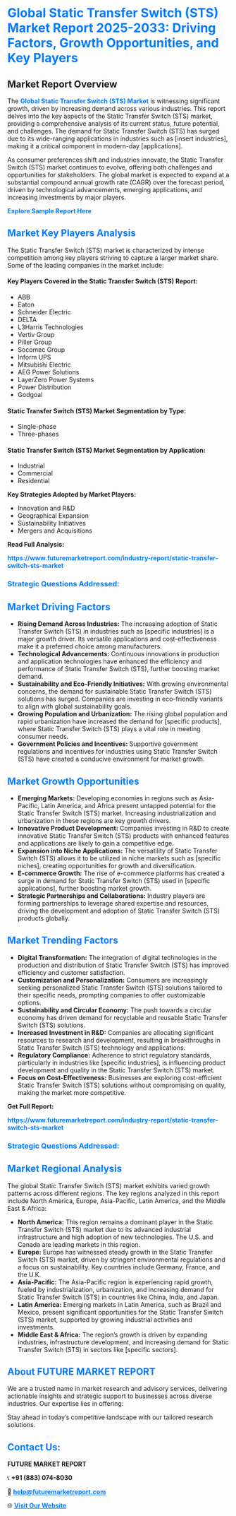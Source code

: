 <h1 style="color: #007BFF;">Global Static Transfer Switch (STS) Market Report 2025-2033: Driving Factors, Growth Opportunities, and Key Players</h1>

<section id="overview">
<h2>Market Report Overview</h2>
<p>The <a href="https://www.futuremarketreport.com/industry-report/static-transfer-switch-sts-market" style="color: #007BFF; text-decoration: none;"><strong>Global Static Transfer Switch (STS) Market</strong></a> is witnessing significant growth, driven by increasing demand across various industries. This report delves into the key aspects of the Static Transfer Switch (STS) market, providing a comprehensive analysis of its current status, future potential, and challenges. The demand for Static Transfer Switch (STS) has surged due to its wide-ranging applications in industries such as [insert industries], making it a critical component in modern-day [applications].</p>
<p>As consumer preferences shift and industries innovate, the Static Transfer Switch (STS) market continues to evolve, offering both challenges and opportunities for stakeholders. The global market is expected to expand at a substantial compound annual growth rate (CAGR) over the forecast period, driven by technological advancements, emerging applications, and increasing investments by major players.</p>
</section>

<section id="overview">
<p><a href="https://www.futuremarketreport.com/request-sample/reportId=28436" style="color: #007BFF; text-decoration: none;"><strong>Explore Sample Report Here</strong></a></p>
</section>

<section id="key-players">
<h2 style="color: #007BFF;">Market Key Players Analysis</h2>
<p>The Static Transfer Switch (STS) market is characterized by intense competition among key players striving to capture a larger market share. Some of the leading companies in the market include:</p>
<h4>Key Players Covered in the Static Transfer Switch (STS) Report:</h4>
<ul><li>ABB</li><li>Eaton</li><li>Schneider Electric</li><li>DELTA</li><li>L3Harris Technologies</li><li>Vertiv Group</li><li>Piller Group</li><li>Socomec Group</li><li>Inform UPS</li><li>Mitsubishi Electric</li><li>AEG Power Solutions</li><li>LayerZero Power Systems</li><li>Power Distribution</li><li>Godgoal</li></ul>
<h4>Static Transfer Switch (STS) Market Segmentation by Type:</h4>
<ul><li>Single-phase</li><li>Three-phases</li></ul>

<h4>Static Transfer Switch (STS) Market Segmentation by Application:</h4>
<ul><li>Industrial</li><li>Commercial</li><li>Residential</li></ul>
<p><strong>Key Strategies Adopted by Market Players:</strong></p>
<ul>
<li>Innovation and R&D</li>
<li>Geographical Expansion</li>
<li>Sustainability Initiatives</li>
<li>Mergers and Acquisitions</li>
</ul>
</section>

<section>
<p><strong>Read Full Analysis: </strong></p><a href="https://www.futuremarketreport.com/industry-report/static-transfer-switch-sts-market" style="color: #007BFF; text-decoration: none;"><strong>https://www.futuremarketreport.com/industry-report/static-transfer-switch-sts-market</strong></a>
<h3 style="color: #007BFF;">Strategic Questions Addressed:</h3>
</section>

<section id="driving-factors">
<h2 style="color: #007BFF;">Market Driving Factors</h2>
<ul>
<li><strong>Rising Demand Across Industries:</strong> The increasing adoption of Static Transfer Switch (STS) in industries such as [specific industries] is a major growth driver. Its versatile applications and cost-effectiveness make it a preferred choice among manufacturers.</li>
<li><strong>Technological Advancements:</strong> Continuous innovations in production and application technologies have enhanced the efficiency and performance of Static Transfer Switch (STS), further boosting market demand.</li>
<li><strong>Sustainability and Eco-Friendly Initiatives:</strong> With growing environmental concerns, the demand for sustainable Static Transfer Switch (STS) solutions has surged. Companies are investing in eco-friendly variants to align with global sustainability goals.</li>
<li><strong>Growing Population and Urbanization:</strong> The rising global population and rapid urbanization have increased the demand for [specific products], where Static Transfer Switch (STS) plays a vital role in meeting consumer needs.</li>
<li><strong>Government Policies and Incentives:</strong> Supportive government regulations and incentives for industries using Static Transfer Switch (STS) have created a conducive environment for market growth.</li>
</ul>
</section>

<section id="growth-opportunities">
<h2 style="color: #007BFF;">Market Growth Opportunities</h2>
<ul>
<li><strong>Emerging Markets:</strong> Developing economies in regions such as Asia-Pacific, Latin America, and Africa present untapped potential for the Static Transfer Switch (STS) market. Increasing industrialization and urbanization in these regions are key growth drivers.</li>
<li><strong>Innovative Product Development:</strong> Companies investing in R&D to create innovative Static Transfer Switch (STS) products with enhanced features and applications are likely to gain a competitive edge.</li>
<li><strong>Expansion into Niche Applications:</strong> The versatility of Static Transfer Switch (STS) allows it to be utilized in niche markets such as [specific niches], creating opportunities for growth and diversification.</li>
<li><strong>E-commerce Growth:</strong> The rise of e-commerce platforms has created a surge in demand for Static Transfer Switch (STS) used in [specific applications], further boosting market growth.</li>
<li><strong>Strategic Partnerships and Collaborations:</strong> Industry players are forming partnerships to leverage shared expertise and resources, driving the development and adoption of Static Transfer Switch (STS) products globally.</li>
</ul>
</section>

<section id="trending-factors">
<h2 style="color: #007BFF;">Market Trending Factors</h2>
<ul>
<li><strong>Digital Transformation:</strong> The integration of digital technologies in the production and distribution of Static Transfer Switch (STS) has improved efficiency and customer satisfaction.</li>
<li><strong>Customization and Personalization:</strong> Consumers are increasingly seeking personalized Static Transfer Switch (STS) solutions tailored to their specific needs, prompting companies to offer customizable options.</li>
<li><strong>Sustainability and Circular Economy:</strong> The push towards a circular economy has driven demand for recyclable and reusable Static Transfer Switch (STS) solutions.</li>
<li><strong>Increased Investment in R&D:</strong> Companies are allocating significant resources to research and development, resulting in breakthroughs in Static Transfer Switch (STS) technology and applications.</li>
<li><strong>Regulatory Compliance:</strong> Adherence to strict regulatory standards, particularly in industries like [specific industries], is influencing product development and quality in the Static Transfer Switch (STS) market.</li>
<li><strong>Focus on Cost-Effectiveness:</strong> Businesses are exploring cost-efficient Static Transfer Switch (STS) solutions without compromising on quality, making the market more competitive.</li>
</ul>
</section>

<section>
<p><strong>Get Full Report: </strong></p><a href="https://www.futuremarketreport.com/industry-report/static-transfer-switch-sts-market" style="color: #007BFF; text-decoration: none;"><strong>https://www.futuremarketreport.com/industry-report/static-transfer-switch-sts-market</strong></a>
<h3 style="color: #007BFF;">Strategic Questions Addressed:</h3>
</section>


<section id="regional-analysis">
<h2 style="color: #007BFF;">Market Regional Analysis</h2>
<p>The global Static Transfer Switch (STS) market exhibits varied growth patterns across different regions. The key regions analyzed in this report include North America, Europe, Asia-Pacific, Latin America, and the Middle East & Africa:</p>
<ul>
<li><strong>North America:</strong> This region remains a dominant player in the Static Transfer Switch (STS) market due to its advanced industrial infrastructure and high adoption of new technologies. The U.S. and Canada are leading markets in this region.</li>
<li><strong>Europe:</strong> Europe has witnessed steady growth in the Static Transfer Switch (STS) market, driven by stringent environmental regulations and a focus on sustainability. Key countries include Germany, France, and the U.K.</li>
<li><strong>Asia-Pacific:</strong> The Asia-Pacific region is experiencing rapid growth, fueled by industrialization, urbanization, and increasing demand for Static Transfer Switch (STS) in countries like China, India, and Japan.</li>
<li><strong>Latin America:</strong> Emerging markets in Latin America, such as Brazil and Mexico, present significant opportunities for the Static Transfer Switch (STS) market, supported by growing industrial activities and investments.</li>
<li><strong>Middle East & Africa:</strong> The region’s growth is driven by expanding industries, infrastructure development, and increasing demand for Static Transfer Switch (STS) in sectors like [specific sectors].</li>
</ul>
</section>

<footer>
<h2 style="color: #007BFF;">About FUTURE MARKET REPORT</h2>
<p>We are a trusted name in market research and advisory services, delivering actionable insights and strategic support to businesses across diverse industries. Our expertise lies in offering:</p>

<p>Stay ahead in today’s competitive landscape with our tailored research solutions.</p>

<h2 style="color: #007BFF;">Contact Us:</h2>
<p><strong>FUTURE MARKET REPORT</strong></p>
<p>📞 <strong>+91 (883) 074-8030</strong></p>
<p>📧 <strong><a href="mailto:help@futuremarketreport.com" style="color: #007BFF;">help@futuremarketreport.com</a></strong></p>
<p>🌐 <strong><a href="https://www.futuremarketreport.com/" style="color: #007BFF;">Visit Our Website</a></strong></p>
</footer>